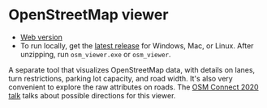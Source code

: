 # OpenStreetMap viewer

- [Web version](abstreet.s3-website.us-east-2.amazonaws.com/dev/osm_viewer)
- To run locally, get the
  [latest release](https://github.com/dabreegster/abstreet/releases) for
  Windows, Mac, or Linux. After unzipping, run `osm_viewer.exe` or `osm_viewer`.

A separate tool that visualizes OpenStreetMap data, with details on lanes, turn
restrictions, parking lot capacity, and road width. It's also very convenient to
explore the raw attributes on roads. The
[OSM Connect 2020 talk](https://www.youtube.com/watch?v=JUN5GWfb4Qo) talks about
possible directions for this viewer.
